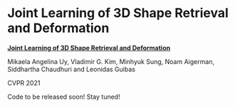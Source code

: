# Joint Learning of 3D Shape Retrieval and Deformation
**[Joint Learning of 3D Shape Retrieval and Deformation](https://joint-retrieval-deformation.github.io)** 

Mikaela Angelina Uy, Vladimir G. Kim, Minhyuk Sung, Noam Aigerman, Siddhartha Chaudhuri and Leonidas Guibas

CVPR 2021

Code to be released soon! Stay tuned!
